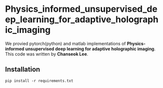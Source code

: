 # Physics_informed_unsupervised_deep_learning_for_adaptive_holographic_imaging

We provied pytorch(python) and matlab implementations of **Physics-informed unsupervised deep learning for adaptive holographic imaging**. This code was written by **Chanseok Lee**.

## Installation
```
pip install -r requirements.txt
```
